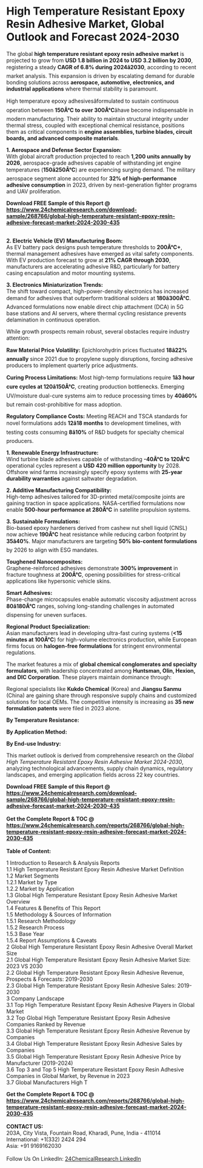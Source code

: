 <h1>High Temperature Resistant Epoxy Resin Adhesive Market, Global Outlook and Forecast 2024-2030</h1><p>The global <strong>high temperature resistant epoxy resin adhesive market</strong> is projected to grow from <strong>USD 1.8 billion in 2024 to USD 3.2 billion by 2030</strong>, registering a steady <strong>CAGR of 6.8% during 2024â2030</strong>, according to recent market analysis. This expansion is driven by escalating demand for durable bonding solutions across <strong>aerospace, automotive, electronics, and industrial applications</strong> where thermal stability is paramount.</p><p>High temperature epoxy adhesivesâformulated to sustain continuous operation between <strong>150Â°C to over 300Â°C</strong>âhave become indispensable in modern manufacturing. Their ability to maintain structural integrity under thermal stress, coupled with exceptional chemical resistance, positions them as critical components in <strong>engine assemblies, turbine blades, circuit boards, and advanced composite materials</strong>.</p><p><strong>1. Aerospace and Defense Sector Expansion:</strong><br>
With global aircraft production projected to reach <strong>1,200 units annually by 2026</strong>, aerospace-grade adhesives capable of withstanding jet engine temperatures (<strong>150â250Â°C</strong>) are experiencing surging demand. The military aerospace segment alone accounted for <strong>32% of high-performance adhesive consumption</strong> in 2023, driven by next-generation fighter programs and UAV proliferation.</p><div><b>Download FREE Sample of this Report @ 
            <a href="https://www.24chemicalresearch.com/download-sample/268766/global-high-temperature-resistant-epoxy-resin-adhesive-forecast-market-2024-2030-435">
            https://www.24chemicalresearch.com/download-sample/268766/global-high-temperature-resistant-epoxy-resin-adhesive-forecast-market-2024-2030-435</a></b></div><br><p><strong>2. Electric Vehicle (EV) Manufacturing Boom:</strong><br>
As EV battery pack designs push temperature thresholds to <strong>200Â°C+</strong>, thermal management adhesives have emerged as vital safety components. With EV production forecast to grow at <strong>21% CAGR through 2030</strong>, manufacturers are accelerating adhesive R&amp;D, particularly for battery casing encapsulation and motor mounting systems.</p><p><strong>3. Electronics Miniaturization Trends:</strong><br>
The shift toward compact, high-power-density electronics has increased demand for adhesives that outperform traditional solders at <strong>180â300Â°C</strong>. Advanced formulations now enable direct chip attachment (DCA) in 5G base stations and AI servers, where thermal cycling resistance prevents delamination in continuous operation.</p><p>While growth prospects remain robust, several obstacles require industry attention:</p><p><strong>Raw Material Price Volatility:</strong> Epichlorohydrin prices fluctuated <strong>18â22% annually</strong> since 2021 due to propylene supply disruptions, forcing adhesive producers to implement quarterly price adjustments.</p><p><strong>Curing Process Limitations:</strong> Most high-temp formulations require <strong>1â3 hour cure cycles at 120â150Â°C</strong>, creating production bottlenecks. Emerging UV/moisture dual-cure systems aim to reduce processing times by <strong>40â60%</strong> but remain cost-prohibitive for mass adoption.</p><p><strong>Regulatory Compliance Costs:</strong> Meeting REACH and TSCA standards for novel formulations adds <strong>12â18 months</strong> to development timelines, with testing costs consuming <strong>8â10%</strong> of R&amp;D budgets for specialty chemical producers.</p><p><strong>1. Renewable Energy Infrastructure:</strong><br>
Wind turbine blade adhesives capable of withstanding <strong>-40Â°C to 120Â°C</strong> operational cycles represent a <strong>USD 420 million opportunity</strong> by 2028. Offshore wind farms increasingly specify epoxy systems with <strong>25-year durability warranties</strong> against saltwater degradation.</p><p><strong>2. Additive Manufacturing Compatibility:</strong><br>
High-temp adhesives tailored for 3D-printed metal/composite joints are gaining traction in space applications. NASA-certified formulations now enable <strong>500-hour performance at 280Â°C</strong> in satellite propulsion systems.</p><p><strong>3. Sustainable Formulations:</strong><br>
Bio-based epoxy hardeners derived from cashew nut shell liquid (CNSL) now achieve <strong>190Â°C</strong> heat resistance while reducing carbon footprint by <strong>35â40%</strong>. Major manufacturers are targeting <strong>50% bio-content formulations</strong> by 2026 to align with ESG mandates.</p><p><strong>Toughened Nanocomposites:</strong><br>
	Graphene-reinforced adhesives demonstrate <strong>300% improvement</strong> in fracture toughness at <strong>200Â°C</strong>, opening possibilities for stress-critical applications like hypersonic vehicle skins.</p><p><strong>Smart Adhesives:</strong><br>
	Phase-change microcapsules enable automatic viscosity adjustment across <strong>80â180Â°C</strong> ranges, solving long-standing challenges in automated dispensing for uneven surfaces.</p><p><strong>Regional Product Specialization:</strong><br>
	Asian manufacturers lead in developing ultra-fast curing systems (<strong>&lt;15 minutes at 100Â°C</strong>) for high-volume electronics production, while European firms focus on <strong>halogen-free formulations</strong> for stringent environmental regulations.</p><p>The market features a mix of <strong>global chemical conglomerates and specialty formulators</strong>, with leadership concentrated among <strong>Huntsman, Olin, Hexion, and DIC Corporation</strong>. These players maintain dominance through:</p><p>Regional specialists like <strong>Kukdo Chemical</strong> (Korea) and <strong>Jiangsu Sanmu</strong> (China) are gaining share through responsive supply chains and customized solutions for local OEMs. The competitive intensity is increasing as <strong>35 new formulation patents</strong> were filed in 2023 alone.</p><p><strong>By Temperature Resistance:</strong></p><p><strong>By Application Method:</strong></p><p><strong>By End-use Industry:</strong></p><p>This market outlook is derived from comprehensive research on the <em>Global High Temperature Resistant Epoxy Resin Adhesive Market 2024-2030</em>, analyzing technological advancements, supply chain dynamics, regulatory landscapes, and emerging application fields across 22 key countries.</p><div><b>Download FREE Sample of this Report @ 
            <a href="https://www.24chemicalresearch.com/download-sample/268766/global-high-temperature-resistant-epoxy-resin-adhesive-forecast-market-2024-2030-435">
            https://www.24chemicalresearch.com/download-sample/268766/global-high-temperature-resistant-epoxy-resin-adhesive-forecast-market-2024-2030-435</a></b></div><br><div><b>Get the Complete Report & TOC @ 
            <a href="https://www.24chemicalresearch.com/reports/268766/global-high-temperature-resistant-epoxy-resin-adhesive-forecast-market-2024-2030-435">
            https://www.24chemicalresearch.com/reports/268766/global-high-temperature-resistant-epoxy-resin-adhesive-forecast-market-2024-2030-435</a></b></div><br>
            <b>Table of Content:</b><p>1 Introduction to Research & Analysis Reports<br />
    1.1 High Temperature Resistant Epoxy Resin Adhesive Market Definition<br />
    1.2 Market Segments<br />
        1.2.1 Market by Type<br />
        1.2.2 Market by Application<br />
    1.3 Global High Temperature Resistant Epoxy Resin Adhesive Market Overview<br />
    1.4 Features & Benefits of This Report<br />
    1.5 Methodology & Sources of Information<br />
        1.5.1 Research Methodology<br />
        1.5.2 Research Process<br />
        1.5.3 Base Year<br />
        1.5.4 Report Assumptions & Caveats<br />
2 Global High Temperature Resistant Epoxy Resin Adhesive Overall Market Size<br />
    2.1 Global High Temperature Resistant Epoxy Resin Adhesive Market Size: 2023 VS 2030<br />
    2.2 Global High Temperature Resistant Epoxy Resin Adhesive Revenue, Prospects & Forecasts: 2019-2030<br />
    2.3 Global High Temperature Resistant Epoxy Resin Adhesive Sales: 2019-2030<br />
3 Company Landscape<br />
    3.1 Top High Temperature Resistant Epoxy Resin Adhesive Players in Global Market<br />
    3.2 Top Global High Temperature Resistant Epoxy Resin Adhesive Companies Ranked by Revenue<br />
    3.3 Global High Temperature Resistant Epoxy Resin Adhesive Revenue by Companies<br />
    3.4 Global High Temperature Resistant Epoxy Resin Adhesive Sales by Companies<br />
    3.5 Global High Temperature Resistant Epoxy Resin Adhesive Price by Manufacturer (2019-2024)<br />
    3.6 Top 3 and Top 5 High Temperature Resistant Epoxy Resin Adhesive Companies in Global Market, by Revenue in 2023<br />
    3.7 Global Manufacturers High T</p><div><b>Get the Complete Report & TOC @ 
            <a href="https://www.24chemicalresearch.com/reports/268766/global-high-temperature-resistant-epoxy-resin-adhesive-forecast-market-2024-2030-435">
            https://www.24chemicalresearch.com/reports/268766/global-high-temperature-resistant-epoxy-resin-adhesive-forecast-market-2024-2030-435</a></b></div><br><b>CONTACT US:</b><br>
            203A, City Vista, Fountain Road, Kharadi, Pune, India - 411014<br>
            International: +1(332) 2424 294<br>
            Asia: +91 9169162030 <br><br>
            Follow Us On LinkedIn: <a href="https://www.linkedin.com/company/24chemicalresearch/">24ChemicalResearch LinkedIn</a>